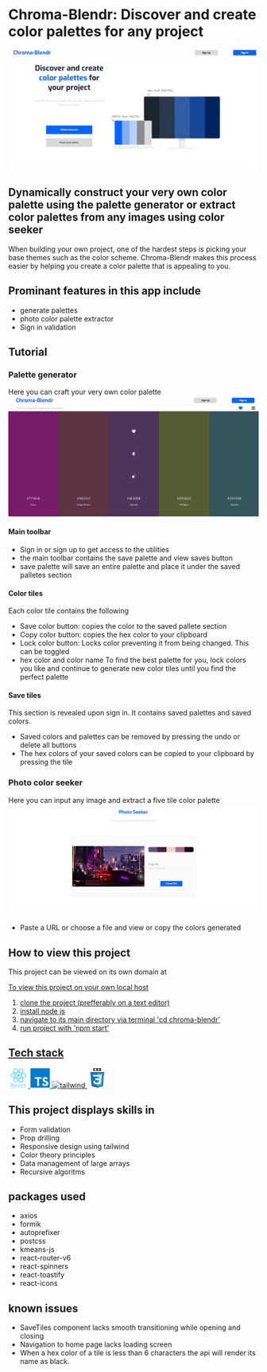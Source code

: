 # Chroma-Blendr: Discover and create color palettes for any project

![Chroma Blendr homepage](cb-home.png)

## Dynamically construct your very own color palette using the palette generator or extract color palettes from any images using color seeker

When building your own project, one of the hardest steps is picking your base themes such as the color scheme. Chroma-Blendr makes this process easier by helping you create a color palette that is appealing to you. 

## Prominant features in this app include

* generate palettes
* photo color palette extractor
* Sign in validation

## Tutorial

### Palette generator
Here you can craft your very own color palette
![Chroma Blendr palette generator](cb-pg.png.png)

#### Main toolbar
* Sign in or sign up to get access to the utilities
* the main toolbar contains the save palette and view saves button
* save palette will save an entire palette and place it under the saved palletes section

#### Color tiles
Each color tile contains the following
* Save color button: copies the color to the saved pallete section
* Copy color button: copies the hex color to your clipboard
* Lock color button: Locks color preventing it from being changed. This can be toggled
* hex color and color name
To find the best palette for you, lock colors you like and continue to generate new color tiles until you find the perfect palette

#### Save tiles
This section is revealed upon sign in. It contains saved palettes and saved colors.
* Saved colors and palettes can be removed by pressing the undo or delete all buttons
* The hex colors of your saved colors can be copied to your clipboard by pressing the tile

### Photo color seeker
Here you can input any image and extract a five tile color palette
![Chroma Blendr photo seeker](cb-ps.png)

* Paste a URL or choose a file and view or copy the colors generated

## How to view this project

This project can be viewed on its own domain at <a href="chromablendr.com">

To view this project on your own local host

1. clone the project (prefferably on a text editor)
2. install node js
3. navigate to its main directory via terminal 'cd chroma-blendr'
4. run project with 'npm start'

## Tech stack
<p align="left"> <a href="https://reactjs.org/" target="_blank" rel="noreferrer"> <img src="https://raw.githubusercontent.com/devicons/devicon/master/icons/react/react-original-wordmark.svg" alt="react" width="40" height="40"/> </a> <a href="https://www.typescriptlang.org/" target="_blank" rel="noreferrer"> <img src="https://raw.githubusercontent.com/devicons/devicon/master/icons/typescript/typescript-original.svg" alt="typescript" width="40" height="40"/> </a>  <a href="https://tailwindcss.com/" target="_blank" rel="noreferrer"> <img src="https://www.vectorlogo.zone/logos/tailwindcss/tailwindcss-icon.svg" alt="tailwind" width="40" height="40"/> </a> <a href="https://www.w3schools.com/css/" target="_blank" rel="noreferrer"> <img src="https://raw.githubusercontent.com/devicons/devicon/master/icons/css3/css3-original-wordmark.svg" alt="css3" width="40" height="40"/> </a></p>

## This project displays skills in

* Form validation
* Prop drilling
* Responsive design using tailwind
* Color theory principles 
* Data management of large arrays
* Recursive algoritms

## packages used

* axios
* formik
* autoprefixer
* postcss
* kmeans-js
* react-router-v6
* react-spinners
* react-toastify
* react-icons

## known issues

* SaveTiles component lacks smooth transitioning while opening and closing
* Navigation to home page lacks loading screen
* When a hex color of a tile is less than 6 characters the api will render its name as black. 




